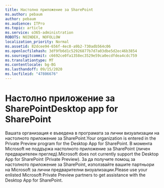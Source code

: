 ```yaml
---
title: Настолно приложение за SharePoint
ms.author: pebaum
author: pebaum
ms.audience: ITPro
ms.topic: article
ms.service: o365-administration
ROBOTS: NOINDEX, NOFOLLOW
localization_priority: Normal
ms.assetid: 82dcee94-656f-4ec8-a9b2-730adb564c06
ms.openlocfilehash: 3df9fb6d1c52926877b7d7a03dbe5d2ec46b3854
ms.sourcegitcommit: c6692ce0fa1358ec3529e59ca0ecdfdea4cdc759
ms.translationtype: MT
ms.contentlocale: bg-BG
ms.lasthandoff: 09/15/2020
ms.locfileid: "47806676"
---
```

# <a name="desktop-app-for-sharepoint"></a><span data-ttu-id="13e15-102">Настолно приложение за SharePoint</span><span class="sxs-lookup"><span data-stu-id="13e15-102">Desktop app for SharePoint</span></span>

<span data-ttu-id="13e15-103">Вашата организация е въведена в програмата за лични визуализации на настолното приложение за SharePoint.</span><span class="sxs-lookup"><span data-stu-id="13e15-103">Your organization is entered in the Private Preview program for the Desktop App for SharePoint.</span></span> <span data-ttu-id="13e15-104">В момента Microsoft не поддържа настолното приложение за SharePoint (личен предварителен преглед).</span><span class="sxs-lookup"><span data-stu-id="13e15-104">Microsoft does not currently support the Desktop App for SharePoint (Private Preview).</span></span> <span data-ttu-id="13e15-105">За да получите помощ за настолното приложение за SharePoint, използвайте вашите партньори на Microsoft за лични предварителни визуализации.</span><span class="sxs-lookup"><span data-stu-id="13e15-105">Please use your enlisted Microsoft Private Preview partners to get assistance with the Desktop App for SharePoint.</span></span>
